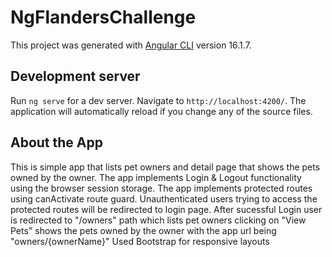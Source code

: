 # NgFlandersChallenge

This project was generated with [Angular CLI](https://github.com/angular/angular-cli) version 16.1.7.

## Development server

Run `ng serve` for a dev server. Navigate to `http://localhost:4200/`. The application will automatically reload if you change any of the source files.

## About the App
   This is simple app that lists pet owners and detail page that shows the pets owned by the owner.
  The app implements Login & Logout functionality using the browser session storage.
  The app implements protected routes using canActivate route guard. Unauthenticated users  trying to access the protected routes will be redirected to login page.
  After sucessful Login user is redirected to "/owners" path which lists pet owners
  clicking on "View Pets" shows the pets owned by the owner with the app url being "owners/{ownerName}"
  Used Bootstrap for responsive layouts
  
